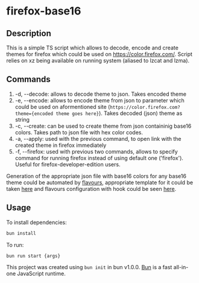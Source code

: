 # firefox-base16

## Description
This is a simple TS script which allows to decode, encode and create themes for firefox which could be used on https://color.firefox.com/. Script relies on xz being available on running system (aliased to lzcat and lzma).

## Commands
1. -d, --decode: allows to decode theme to json. Takes encoded theme
2. -e, --encode: allows to encode theme from json to parameter which could be used on aformentioned site (`https://color.firefox.com?theme={encoded theme goes here}`). Takes decoded (json) theme as string
3. -c, --create: can be used to create theme from json containinig base16 colors. Takes path to json file with hex color codes.
4. -a, --apply: used with the previous command, to open link with the created theme in firefox immediately
5. -f, --firefox: used with previous two commands, allows to specify command for running firefox instead of using default one ('firefox'). Useful for firefox-developer-edition users.

Generation of the appropriate json file with base16 colors for any base16 theme could be automated by [flavours](https://github.com/Misterio77/flavours), appropriate template for it could be taken [here](https://github.com/Shirerpeton/dotfiles/tree/main/.local/share/flavours/base16/templates/firefox-base16/templates) and flavours configuration with hook could be seen [here](https://github.com/Shirerpeton/dotfiles/blob/a2903f38efd0374f746ab3423b5340c934cf8337/.config/flavours/config.toml#L46).


## Usage
To install dependencies:

```bash
bun install
```

To run:

```bash
bun run start {args}
```

This project was created using `bun init` in bun v1.0.0. [Bun](https://bun.sh) is a fast all-in-one JavaScript runtime.
